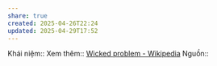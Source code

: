 ```yaml
---
share: true
created: 2025-04-26T22:24
updated: 2025-04-29T17:52
---
```

Khái niệm:: 
Xem thêm:: [Wicked problem - Wikipedia](https://en.wikipedia.org/wiki/Wicked_problem)
Nguồn:: 